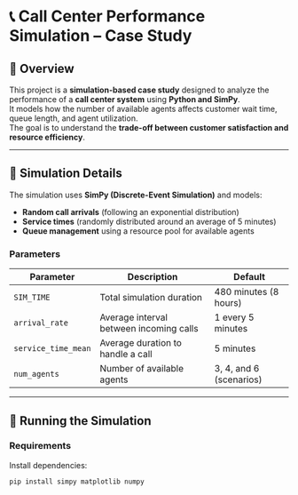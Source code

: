 # 📞 Call Center Performance Simulation – Case Study

## 📘 Overview
This project is a **simulation-based case study** designed to analyze the performance of a **call center system** using **Python and SimPy**.  
It models how the number of available agents affects customer wait time, queue length, and agent utilization.  
The goal is to understand the **trade-off between customer satisfaction and resource efficiency**.

---


## 🧠 Simulation Details
The simulation uses **SimPy (Discrete-Event Simulation)** and models:
- **Random call arrivals** (following an exponential distribution)
- **Service times** (randomly distributed around an average of 5 minutes)
- **Queue management** using a resource pool for available agents

### Parameters
| Parameter | Description | Default |
|------------|-------------|----------|
| `SIM_TIME` | Total simulation duration | 480 minutes (8 hours) |
| `arrival_rate` | Average interval between incoming calls | 1 every 5 minutes |
| `service_time_mean` | Average duration to handle a call | 5 minutes |
| `num_agents` | Number of available agents | 3, 4, and 6 (scenarios) |

---

## 🚀 Running the Simulation
### **Requirements**
Install dependencies:
```bash
pip install simpy matplotlib numpy



